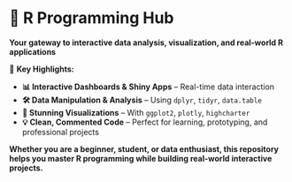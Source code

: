 # 💎 R Programming Hub

**Your gateway to interactive data analysis, visualization, and real-world R applications**

🎯 **Key Highlights:**
- **📊 Interactive Dashboards & Shiny Apps** – Real-time data interaction
- **🛠 Data Manipulation & Analysis** – Using `dplyr`, `tidyr`, `data.table`
- **🎨 Stunning Visualizations** – With `ggplot2`, `plotly`, `highcharter`
- **💡 Clean, Commented Code** – Perfect for learning, prototyping, and professional projects

**Whether you are a beginner, student, or data enthusiast, this repository helps you master R programming while building real-world interactive projects.**

